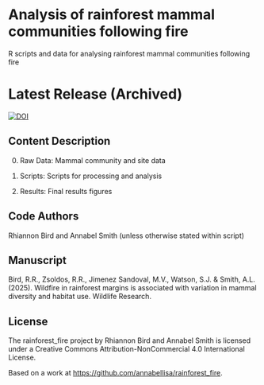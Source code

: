 # Analysis of rainforest mammal communities following fire 
R scripts and data for analysing rainforest mammal communities following fire 

# Latest Release (Archived)
[![DOI](https://zenodo.org/badge/604401015.svg)](https://zenodo.org/records/14769117)

## Content Description

00. Raw Data: Mammal community and site data

01. Scripts: Scripts for processing and analysis

02. Results: Final results figures

## Code Authors

Rhiannon Bird and Annabel Smith (unless otherwise stated within script)

## Manuscript

Bird, R.R., Zsoldos, R.R., Jimenez Sandoval, M.V., Watson, S.J. & Smith, A.L. (2025). Wildfire in rainforest margins is associated with variation in mammal diversity and habitat use. Wildlife Research. 

## License

The rainforest_fire project by Rhiannon Bird and Annabel Smith  is licensed under a Creative Commons Attribution-NonCommercial 4.0 International License.

Based on a work at https://github.com/annabellisa/rainforest_fire.